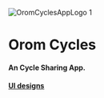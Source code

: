 ![OromCyclesAppLogo 1](https://github.com/sanjeev-rm/Orom-Cycles/assets/67138194/c7a034db-65bd-4a09-a1f1-ba783cf8676f)

# Orom Cycles
#### An Cycle Sharing App.
#### [UI designs](https://www.sanjeevragunathan.com/orom-cycles)
